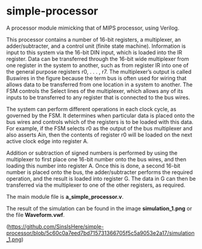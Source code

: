 # simple-processor
A processor module mimicking that of MIPS processor, using Verilog.

This processor contains a number of 16-bit registers, a multiplexer, an adder/subtracter, and a control unit (finite state machine). Information is input to this system via the 16-bit DIN input, which is loaded into the IR register. Data can be transferred through the 16-bit wide multiplexer from one register in the system to another, such as from register IR into one of the general purpose registers r0, . . . , r7. The multiplexer’s output is called Buswires in the figure because the term bus is often used for wiring that allows data to be transferred from one location in a system to another. The FSM controls the Select lines of the multiplexer, which allows any of its inputs to be transferred to any register that is connected to the bus wires.

The system can perform different operations in each clock cycle, as governed by the FSM. It determines when particular data is placed onto the bus wires and controls which of the registers is to be loaded with this data. For example, if the FSM selects r0 as the output of the bus multiplexer and also asserts Ain, then the contents of register r0 will be loaded on the next active clock edge into register A.

Addition or subtraction of signed numbers is performed by using the multiplexer to first place one 16-bit number onto the bus wires, and then loading this number into register A. Once this is done, a second 16-bit number is placed onto the bus, the adder/subtracter performs the required operation, and the result is loaded into register G. The data in G can then be transferred via the multiplexer to one of the other registers, as required.

The main module file is **a_simple_processor.v**.

The result of the simulation can be found in the image **simulation_1.png** or the file **Waveform.vwf**.

(https://github.com/SinsIsHere/simple-processor/blob/5c60c0a7eed7bd715731366705f5c5a9053e2a17/simulation_1.png)
